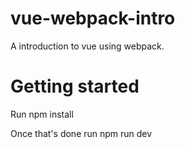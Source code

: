 # vue-webpack-intro
A introduction to vue using webpack.

# Getting started
Run npm install

Once that's done run
npm run dev